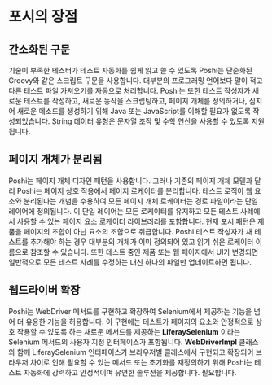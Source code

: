 # 포시의 장점

## 간소화된 구문

기술이 부족한 테스터가 테스트 자동화를 쉽게 읽고 쓸 수 있도록 Poshi는 단순화된 Groovy와 같은 스크립트 구문을 사용합니다. 대부분의 프로그래밍 언어보다 말이 적고 다른 테스트 파일 가져오기를 자동으로 처리합니다. Poshi는 또한 테스트 작성자가 새로운 테스트를 작성하고, 새로운 동작을 스크립팅하고, 페이지 개체를 정의하거나, 심지어 새로운 메소드를 생성하기 위해 Java 또는 JavaScript를 이해할 필요가 없도록 작성되었습니다. String 데이터 유형은 문자열 조작 및 수학 연산을 사용할 수 있도록 지원됩니다.

## 페이지 개체가 분리됨

Poshi는 페이지 개체 디자인 패턴을 사용합니다. 그러나 기존의 페이지 개체 모델과 달리 Poshi는 페이지 상호 작용에서 페이지 로케이터를 분리합니다. 테스트 로직이 웹 요소와 분리된다는 개념을 수용하여 모든 페이지 개체 로케이터는 경로 파일이라는 단일 레이어에 정의됩니다. 이 단일 레이어는 모든 로케이터를 유지하고 모든 테스트 사례에서 사용할 수 있는 페이지 요소 로케이터 라이브러리를 포함합니다. 현재 포시 패턴은 제품을 페이지의 조합이 아닌 요소의 조합으로 취급합니다. Poshi 테스트 작성자가 새 테스트를 추가해야 하는 경우 대부분의 개체가 이미 정의되어 있고 읽기 쉬운 로케이터 이름으로 참조할 수 있습니다. 또한 테스트 중인 제품 또는 웹 페이지에서 UI가 변경되면 일반적으로 모든 테스트 사례를 수정하는 대신 하나의 파일만 업데이트하면 됩니다.

## 웹드라이버 확장

Poshi는 WebDriver 메서드를 구현하고 확장하여 Selenium에서 제공하는 기능을 넘어 더 유용한 기능을 허용합니다. 이 구현에는 테스트가 페이지의 요소와 안정적으로 상호 작용할 수 있도록 하는 새로운 메서드를 제공하는 **LiferaySelenium** 이라는 Selenium 메서드의 사용자 지정 인터페이스가 포함됩니다. **WebDriverImpl** 클래스와 함께 LiferaySelenium 인터페이스가 브라우저별 클래스에서 구현되고 확장되어 브라우저 차이로 인해 필요할 수 있는 메서드 또는 초기화를 재정의하기 위해 Poshi는 테스트 자동화에 강력하고 안정적이며 유연한 솔루션을 제공합니다. 필요합니다.
